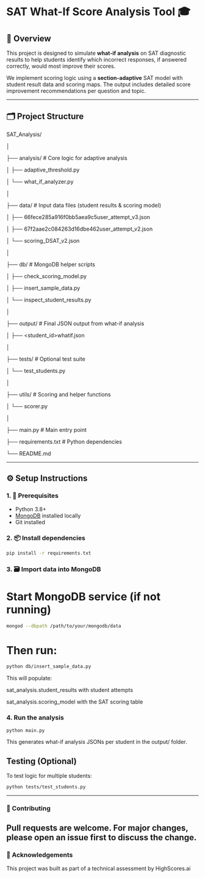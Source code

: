 # SAT What-If Score Analysis Tool 🎓

## 📘 Overview

This project is designed to simulate **what-if analysis** on SAT diagnostic results to help students identify which incorrect responses, if answered correctly, would most improve their scores.

We implement scoring logic using a **section-adaptive** SAT model with student result data and scoring maps. The output includes detailed score improvement recommendations per question and topic.

---

## 🗂 Project Structure

SAT_Analysis/

│

├── analysis/ # Core logic for adaptive analysis

│ ├── adaptive_threshold.py

│ └── what_if_analyzer.py

│

├── data/ # Input data files (student results & scoring model)

│ ├── 66fece285a916f0bb5aea9c5user_attempt_v3.json

│ ├── 67f2aae2c084263d16dbe462user_attempt_v2.json

│ └── scoring_DSAT_v2.json

│

├── db/ # MongoDB helper scripts

│ ├── check_scoring_model.py

│ ├── insert_sample_data.py

│ └── inspect_student_results.py

│

├── output/ # Final JSON output from what-if analysis

│ ├── <student_id>whatif<timestamp>.json

│

├── tests/ # Optional test suite

│ └── test_students.py

│

├── utils/ # Scoring and helper functions

│ └── scorer.py

│

├── main.py # Main entry point

├── requirements.txt # Python dependencies

└── README.md 


---

## ⚙️ Setup Instructions

### 1. 🔧 Prerequisites

- Python 3.8+
- [MongoDB](https://www.mongodb.com/try/download/community) installed locally
- Git installed

### 2. 📦 Install dependencies

```bash
pip install -r requirements.txt
```

### 3. 🗃️ Import data into MongoDB

# Start MongoDB service (if not running)
```bash
mongod --dbpath /path/to/your/mongodb/data
```

# Then run:
```bash
python db/insert_sample_data.py
```

This will populate:

sat_analysis.student_results with student attempts

sat_analysis.scoring_model with the SAT scoring table

### 4. Run the analysis
```bash
python main.py
```
This generates what-if analysis JSONs per student in the output/ folder.

## Testing (Optional)
To test logic for multiple students:
```bash
python tests/test_students.py
```
---
### 🤝 Contributing
Pull requests are welcome. For major changes, please open an issue first to discuss the change.
---

### 🙌 Acknowledgements
This project was built as part of a technical assessment by HighScores.ai
